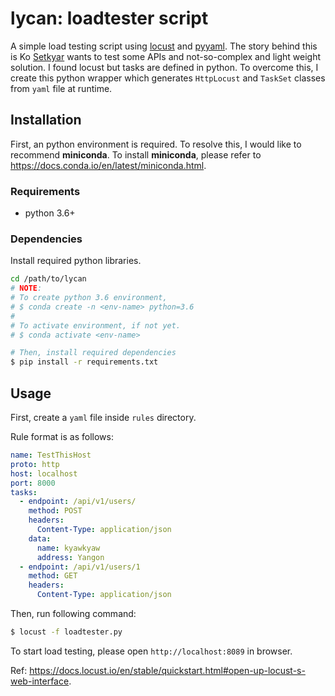 # lycan: loadtester script

A simple load testing script using [locust](https://locust.io/) and [pyyaml](https://pyyaml.org/). The story behind this is Ko [Setkyar](https://github.com/setkyar) wants to test some APIs and not-so-complex and light weight solution. I found locust but tasks are defined in python. To overcome this, I create this python wrapper which generates `HttpLocust` and `TaskSet` classes from `yaml` file at runtime.

## Installation

First, an python environment is required. To resolve this, I would like to recommend **miniconda**.
To install **miniconda**, please refer to https://docs.conda.io/en/latest/miniconda.html.

### Requirements

 - python 3.6+

### Dependencies

Install required python libraries.

```bash
cd /path/to/lycan
# NOTE:
# To create python 3.6 environment,
# $ conda create -n <env-name> python=3.6
#
# To activate environment, if not yet.
# $ conda activate <env-name>

# Then, install required dependencies
$ pip install -r requirements.txt
```

## Usage

First, create a `yaml` file inside `rules` directory.

Rule format is as follows:

```yaml
name: TestThisHost
proto: http
host: localhost
port: 8000
tasks:
  - endpoint: /api/v1/users/
    method: POST
    headers:
      Content-Type: application/json
    data:
      name: kyawkyaw
      address: Yangon
  - endpoint: /api/v1/users/1
    method: GET
    headers:
      Content-Type: application/json

```

Then, run following command:

```bash
$ locust -f loadtester.py
```

To start load testing, please open `http://localhost:8089` in browser.

Ref: https://docs.locust.io/en/stable/quickstart.html#open-up-locust-s-web-interface.